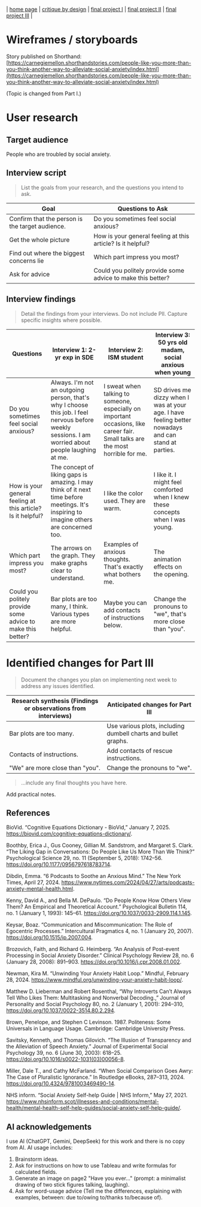 | [home page](https://serena-xue.github.io/2025Spring-Telling-Stories-with-Data/) | [critique by design](critique-by-design) | [final project I](final-project-part-one) | [final project II](final-project-part-two) | [final project III](final-project-part-three) |

# Wireframes / storyboards
Story published on Shorthand: [https://carnegiemellon.shorthandstories.com/people-like-you-more-than-you-think-another-way-to-alleviate-social-anxiety/index.html](https://carnegiemellon.shorthandstories.com/people-like-you-more-than-you-think-another-way-to-alleviate-social-anxiety/index.html)

(Topic is changed from Part I.)

# User research 

## Target audience

People who are troubled by social anxiety.

## Interview script
> List the goals from your research, and the questions you intend to ask. 

| Goal | Questions to Ask |
|------|------------------|
|Confirm that the person is the target audience.|Do you sometimes feel social anxious?|
|Get the whole picture|How is your general feeling at this article? Is it helpful?|
|Find out where the biggest concerns lie|Which part impress you most?|
|Ask for advice|Could you politely provide some advice to make this better?|

## Interview findings
> Detail the findings from your interviews. Do not include PII. Capture specific insights where possible.

| Questions               | Interview 1: 2-yr exp in SDE | Interview 2: ISM student | Interview 3: 50 yrs old madam, social anxious when young |
|-------------------------|--------------------------------|-------------|-------------|
|Do you sometimes feel social anxious?|Always. I'm not an outgoing person, that's why I choose this job. I feel nervous before weekly sessions. I am worried about people laughing at me.|I sweat when talking to someone, especially on important occasions, like career fair. Small talks are the most horrible for me.|SD drives me dizzy when I was at your age. I have feeling better nowadays and can stand at parties.|
|How is your general feeling at this article? Is it helpful?|The concept of liking gaps is amazing. I may think of it next time before meetings. It's inspiring to imagine others are concerned too.|I like the color used. They are warm.|I like it. I might feel comforted when I knew these concepts when I was young.|
|Which part impress you most?|The arrows on the graph. They make graphs clear to understand.|Examples of anxious thoughts. That's exactly what bothers me.|The animation effects on the opening.|
|Could you politely provide some advice to make this better?|Bar plots are too many, I think. Various types are more helpful.|Maybe you can add contacts of instructions below.|Change the pronouns to "we", that's more close than "you".|


# Identified changes for Part III
> Document the changes you plan on implementing next week to address any issues identified.  

| Research synthesis (Findings or observations from interviews)                       | Anticipated changes for Part III|
|------------------------------------------|--------------------------------------------------------------------------------|
|Bar plots are too many.|Use various plots, including dumbell charts and bullet graphs.|
|Contacts of instructions.|Add contacts of rescue instructions.|
|"We" are more close than "you".|Change the pronouns to "we".|

> ...include any final thoughts you have here. 

Add practical notes.

## References

BioVid. “Cognitive Equations Dictionary - BioVid,” January 7, 2025. https://biovid.com/cognitive-equations-dictionary/.

Boothby, Erica J., Gus Cooney, Gillian M. Sandstrom, and Margaret S. Clark. “The Liking Gap in Conversations: Do People Like Us More Than We Think?” Psychological Science 29, no. 11 (September 5, 2018): 1742–56. https://doi.org/10.1177/0956797618783714.

Dibdin, Emma. “6 Podcasts to Soothe an Anxious Mind.” The New York Times, April 27, 2024. https://www.nytimes.com/2024/04/27/arts/podcasts-anxiety-mental-health.html.

Kenny, David A., and Bella M. DePaulo. “Do People Know How Others View Them? An Empirical and Theoretical Account.” Psychological Bulletin 114, no. 1 (January 1, 1993): 145–61. https://doi.org/10.1037/0033-2909.114.1.145.

Keysar, Boaz. “Communication and Miscommunication: The Role of Egocentric Processes.” Intercultural Pragmatics 4, no. 1 (January 20, 2007). https://doi.org/10.1515/ip.2007.004.

Brozovich, Faith, and Richard G. Heimberg. “An Analysis of Post-event Processing in Social Anxiety Disorder.” Clinical Psychology Review 28, no. 6 (January 28, 2008): 891–903. https://doi.org/10.1016/j.cpr.2008.01.002.

Newman, Kira M. “Unwinding Your Anxiety Habit Loop.” Mindful, February 28, 2024. https://www.mindful.org/unwinding-your-anxiety-habit-loop/.

Matthew D. Lieberman and Robert Rosenthal, “Why Introverts Can’t Always Tell Who Likes Them: Multitasking and Nonverbal Decoding.,” Journal of Personality and Social Psychology 80, no. 2 (January 1, 2001): 294–310, https://doi.org/10.1037/0022-3514.80.2.294.

Brown, Penelope, and Stephen C Levinson. 1987. Politeness: Some Universals in Language Usage. Cambridge: Cambridge University Press.

Savitsky, Kenneth, and Thomas Gilovich. “The Illusion of Transparency and the Alleviation of Speech Anxiety.” Journal of Experimental Social Psychology 39, no. 6 (June 30, 2003): 618–25. https://doi.org/10.1016/s0022-1031(03)00056-8.

Miller, Dale T., and Cathy McFarland. “When Social Comparison Goes Awry: The Case of Pluralistic Ignorance.” In Routledge eBooks, 287–313, 2024. https://doi.org/10.4324/9781003469490-14.

NHS inform. “Social Anxiety Self-help Guide \| NHS Inform,” May 27, 2021. https://www.nhsinform.scot/illnesses-and-conditions/mental-health/mental-health-self-help-guides/social-anxiety-self-help-guide/.

## AI acknowledgements
I use AI (ChatGPT, Gemini, DeepSeek) for this work and there is no copy from AI. AI usage includes:
1. Brainstorm ideas.
2. Ask for instructions on how to use Tableau and write formulas for calculated fields.
3. Generate an image on page2 "Have you ever..." (prompt: a minimalist drawing of two stick figures talking, laughing).
4. Ask for word-usage advice (Tell me the differences, explaining with examples, between: due to/owing to/thanks to/because of).
